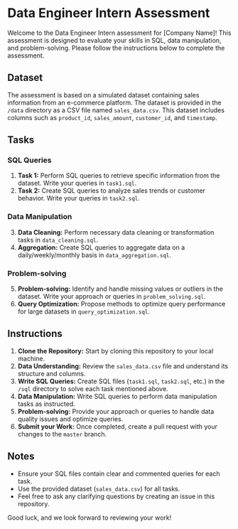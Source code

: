 # Data Engineer Intern Assessment

Welcome to the Data Engineer Intern assessment for [Company Name]! This assessment is designed to evaluate your skills in SQL, data manipulation, and problem-solving. Please follow the instructions below to complete the assessment.

## Dataset

The assessment is based on a simulated dataset containing sales information from an e-commerce platform. The dataset is provided in the `/data` directory as a CSV file named `sales_data.csv`. This dataset includes columns such as `product_id`, `sales_amount`, `customer_id`, and `timestamp`.

## Tasks

### SQL Queries
1. **Task 1:** Perform SQL queries to retrieve specific information from the dataset. Write your queries in `task1.sql`.
2. **Task 2:** Create SQL queries to analyze sales trends or customer behavior. Write your queries in `task2.sql`.

### Data Manipulation
3. **Data Cleaning:** Perform necessary data cleaning or transformation tasks in `data_cleaning.sql`.
4. **Aggregation:** Create SQL queries to aggregate data on a daily/weekly/monthly basis in `data_aggregation.sql`.

### Problem-solving
5. **Problem-solving:** Identify and handle missing values or outliers in the dataset. Write your approach or queries in `problem_solving.sql`.
6. **Query Optimization:** Propose methods to optimize query performance for large datasets in `query_optimization.sql`.

## Instructions

1. **Clone the Repository:** Start by cloning this repository to your local machine.
2. **Data Understanding:** Review the `sales_data.csv` file and understand its structure and columns.
3. **Write SQL Queries:** Create SQL files (`task1.sql`, `task2.sql`, etc.) in the `/sql` directory to solve each task mentioned above.
4. **Data Manipulation:** Write SQL queries to perform data manipulation tasks as instructed.
5. **Problem-solving:** Provide your approach or queries to handle data quality issues and optimize queries.
6. **Submit your Work:** Once completed, create a pull request with your changes to the `master` branch.

## Notes

- Ensure your SQL files contain clear and commented queries for each task.
- Use the provided dataset (`sales_data.csv`) for all tasks.
- Feel free to ask any clarifying questions by creating an issue in this repository.

Good luck, and we look forward to reviewing your work!
